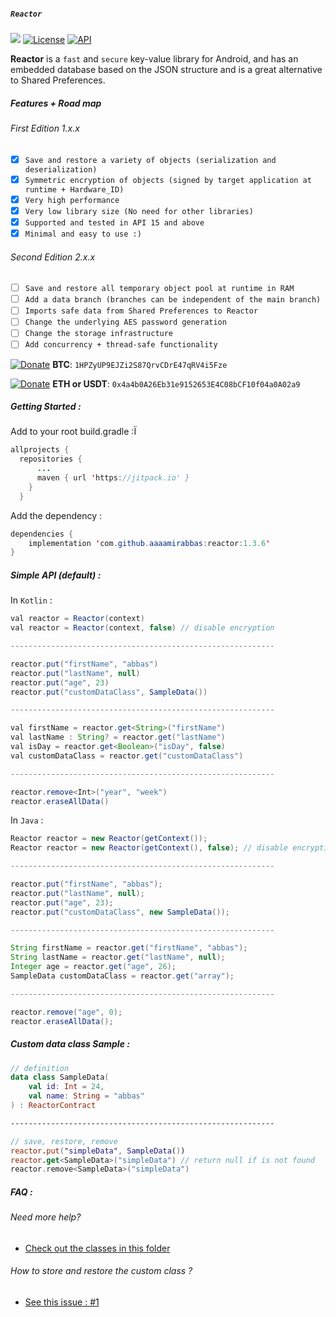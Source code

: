 ##### `Reactor`

[![](https://jitpack.io/v/aaaamirabbas/reactor.svg)](https://jitpack.io/#dfmAbbas/reactor)
[![License](http://img.shields.io/badge/license-MIT-green.svg?style=flat)](https://github.com/aaaamirabbas/reactor)
[![API](https://img.shields.io/badge/API-15%2B-blue.svg?style=flat)](https://github.com/aaaamirabbas/reactor)

**Reactor** is a `fast` and `secure` key-value library for Android, and has an embedded database based on the JSON structure and is a great alternative to Shared Preferences.

##### Features + Road map

###### First Edition 1.x.x

- [x] `Save and restore a variety of objects (serialization and deserialization)`
- [x] `Symmetric encryption of objects (signed by target application at runtime + Hardware_ID)`
- [x] `Very high performance‍`
- [x] `Very low library size (No need for other libraries)`
- [x] `Supported and tested in API 15 and above`
- [x] `Minimal and easy to use :)`

###### Second Edition 2.x.x

- [ ] `Save and restore all temporary object pool at runtime in RAM`
- [ ] `Add a data branch (branches can be independent of the main branch) `
- [ ] `Imports safe data from Shared Preferences to Reactor`
- [ ] ‍‍`Change the underlying AES password generation`
- [ ] `Change the storage infrastructure`
- [ ] ‍‍‍`Add concurrency + thread-safe functionality`

[![Donate](https://img.shields.io/badge/Cryptocurrency-Donate-green)](https://idpay.ir/aaaamirabbas) **BTC**: `1HPZyUP9EJZi2S87QrvCDrE47qRV4i5Fze`

[![Donate](https://img.shields.io/badge/Cryptocurrency-Donate-blue)](https://idpay.ir/aaaamirabbas) **ETH or USDT**: `0x4a4b0A26Eb31e9152653E4C08bCF10f04a0A02a9`

##### Getting Started :

Add to your root build.gradle :Ï

```java
allprojects {
  repositories {
      ...
      maven { url 'https://jitpack.io' }
    }
  }
```

Add the dependency :

```java
dependencies {
    implementation 'com.github.aaaamirabbas:reactor:1.3.6'
}
```

##### Simple API (default) :

In `Kotlin` :

```java
val reactor = Reactor(context)
val reactor = Reactor(context, false) // disable encryption

-----------------------------------------------------------

reactor.put("firstName", "abbas")
reactor.put("lastName", null)
reactor.put("age", 23)
reactor.put("customDataClass", SampleData())

-----------------------------------------------------------

val firstName = reactor.get<String>("firstName")
val lastName : String? = reactor.get("lastName")
val isDay = reactor.get<Boolean>("isDay", false)
val customDataClass = reactor.get("customDataClass")

-----------------------------------------------------------

reactor.remove<Int>("year", "week")
reactor.eraseAllData()
```

In `Java` :

```java
Reactor reactor = new Reactor(getContext());
Reactor reactor = new Reactor(getContext(), false); // disable encryption

-----------------------------------------------------------

reactor.put("firstName", "abbas");
reactor.put("lastName", null);
reactor.put("age", 23);
reactor.put("customDataClass", new SampleData());

-----------------------------------------------------------

String firstName = reactor.get("firstName", "abbas");
String lastName = reactor.get("lastName", null);
Integer age = reactor.get("age", 26);
SampleData customDataClass = reactor.get("array");

-----------------------------------------------------------

reactor.remove("age", 0);
reactor.eraseAllData();
```

##### Custom data class Sample :

```Kotlin
// definition
data class SampleData(
    val id: Int = 24,
    val name: String = "abbas"
) : ReactorContract

-----------------------------------------------------------

// save, restore, remove
reactor.put("simpleData", SampleData())
reactor.get<SampleData>("simpleData") // return null if is not found
reactor.remove<SampleData>("simpleData")
```

##### FAQ :

###### Need more help?

- [Check out the classes in this folder](sample/src/main/java/com/aaaamirabbas/sample)

###### How to store and restore the custom class ?

- [See this issue : #1](https://github.com/aaaamirabbas/reactor/issues/1)
